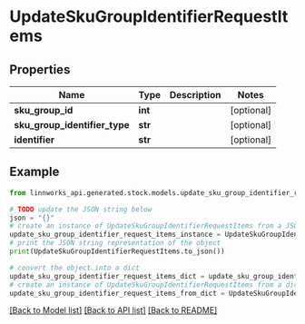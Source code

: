 # UpdateSkuGroupIdentifierRequestItems


## Properties

Name | Type | Description | Notes
------------ | ------------- | ------------- | -------------
**sku_group_id** | **int** |  | [optional] 
**sku_group_identifier_type** | **str** |  | [optional] 
**identifier** | **str** |  | [optional] 

## Example

```python
from linnworks_api.generated.stock.models.update_sku_group_identifier_request_items import UpdateSkuGroupIdentifierRequestItems

# TODO update the JSON string below
json = "{}"
# create an instance of UpdateSkuGroupIdentifierRequestItems from a JSON string
update_sku_group_identifier_request_items_instance = UpdateSkuGroupIdentifierRequestItems.from_json(json)
# print the JSON string representation of the object
print(UpdateSkuGroupIdentifierRequestItems.to_json())

# convert the object into a dict
update_sku_group_identifier_request_items_dict = update_sku_group_identifier_request_items_instance.to_dict()
# create an instance of UpdateSkuGroupIdentifierRequestItems from a dict
update_sku_group_identifier_request_items_from_dict = UpdateSkuGroupIdentifierRequestItems.from_dict(update_sku_group_identifier_request_items_dict)
```
[[Back to Model list]](../README.md#documentation-for-models) [[Back to API list]](../README.md#documentation-for-api-endpoints) [[Back to README]](../README.md)


